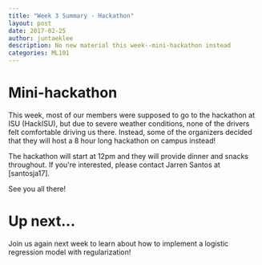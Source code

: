 ```yaml
---
title: "Week 3 Summary - Hackathon"
layout: post
date: 2017-02-25
author: juntaeklee
description: No new material this week--mini-hackathon instead
categories: ML101
---
```


# Mini-hackathon

This week, most of our members were supposed to go to the hackathon at ISU
(HackISU), but due to severe weather conditions, none of the drivers felt
comfortable driving us there. Instead, some of the organizers decided that they
will host a 8 hour long hackathon on campus instead!

The hackathon will start at 12pm and they will provide dinner and snacks
throughout. If you're interested, please contact Jarren Santos at [santosja17].

See you all there!

# Up next...

Join us again next week to learn about how to implement a logistic regression
model with regularization!
